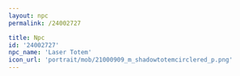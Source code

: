 ```yaml
---
layout: npc
permalink: /24002727

title: Npc
id: '24002727'
npc_name: 'Laser Totem'
icon_url: 'portrait/mob/21000909_m_shadowtotemcirclered_p.png'
---
```

